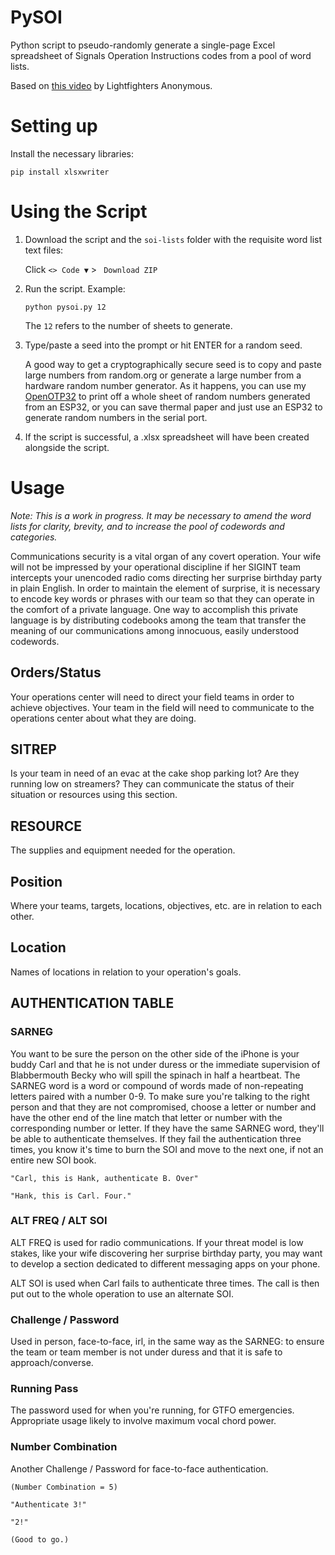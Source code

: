 # PySOI
Python script to pseudo-randomly generate a single-page Excel spreadsheet of Signals Operation Instructions codes from a pool of word lists.

Based on [this video](https://youtu.be/4NXhUyqf7ZM) by Lightfighters Anonymous.

# Setting up

Install the necessary libraries:

```
pip install xlsxwriter
```

# Using the Script

1) Download the script and the `soi-lists` folder with the requisite word list text files:

	Click `<> Code ▼` > ` Download ZIP`

2) Run the script. Example:

	```
	python pysoi.py 12
	```

	The `12` refers to the number of sheets to generate.

3) Type/paste a seed into the prompt or hit ENTER for a random seed.
	
	A good way to get a cryptographically secure seed is to copy and paste large numbers from random.org or generate a large number from a hardware random number generator. As it happens, you can use my [OpenOTP32](https://github.com/emergencyrussell/OpenOTP32/) to print off a whole sheet of random numbers generated from an ESP32, or you can save thermal paper and just use an ESP32 to generate random numbers in the serial port.

4) If the script is successful, a .xlsx spreadsheet will have been created alongside the script.

# Usage

*Note: This is a work in progress. It may be necessary to amend the word lists for clarity, brevity, and to increase the pool of codewords and categories.*

Communications security is a vital organ of any covert operation. Your wife will not be impressed by your operational discipline if her SIGINT team intercepts your unencoded radio coms directing her surprise birthday party in plain English. In order to maintain the element of surprise, it is necessary to encode key words or phrases with our team so that they can operate in the comfort of a private language. One way to accomplish this private language is by distributing codebooks among the team that transfer the meaning of our communications among innocuous, easily understood codewords.

## Orders/Status

Your operations center will need to direct your field teams in order to achieve objectives. Your team in the field will need to communicate to the operations center about what they are doing.

## SITREP

Is your team in need of an evac at the cake shop parking lot? Are they running low on streamers? They can communicate the status of their situation or resources using this section.

## RESOURCE

The supplies and equipment needed for the operation.

## Position

Where your teams, targets, locations, objectives, etc. are in relation to each other.

## Location

Names of locations in relation to your operation's goals.

## AUTHENTICATION TABLE

### SARNEG

You want to be sure the person on the other side of the iPhone is your buddy Carl and that he is not under duress or the immediate supervision of Blabbermouth Becky who will spill the spinach in half a heartbeat. The SARNEG word is a word or compound of words made of non-repeating letters paired with a number 0-9. To make sure you're talking to the right person and that they are not compromised, choose a letter or number and have the other end of the line match that letter or number with the corresponding number or letter. If they have the same SARNEG word, they'll be able to authenticate themselves. If they fail the authentication three times, you know it's time to burn the SOI and move to the next one, if not an entire new SOI book.

	"Carl, this is Hank, authenticate B. Over"
	
	"Hank, this is Carl. Four."

### ALT FREQ / ALT SOI

ALT FREQ is used for radio communications. If your threat model is low stakes, like your wife discovering her surprise birthday party, you may want to develop a section dedicated to different messaging apps on your phone.

ALT SOI is used when Carl fails to authenticate three times. The call is then put out to the whole operation to use an alternate SOI.

### Challenge / Password

Used in person, face-to-face, irl, in the same way as the SARNEG: to ensure the team or team member is not under duress and that it is safe to approach/converse.

### Running Pass

The password used for when you're running, for GTFO emergencies. Appropriate usage likely to involve maximum vocal chord power.

### Number Combination

Another Challenge / Password for face-to-face authentication.

	(Number Combination = 5)
	
	"Authenticate 3!"
	
	"2!"
	
	(Good to go.)